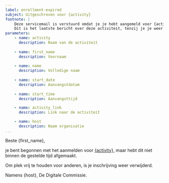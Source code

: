 ```yaml
---
label: enrollment-expired
subject: Uitgeschreven voor {activity}
footnote: |
    Deze servicemail is verstuurd omdat je je hebt aangemeld voor {activity}.
    Dit is het laatste bericht over deze activiteit, tenzij je je weer opnieuw aanmeldt.
parameters:
    - name: activity
      description: Naam van de activiteit
      
    - name: first_name
      description: Voornaam
      
    - name: name
      description: Volledige naam
      
    - name: start_date
      description: Aanvangstdatum
      
    - name: start_time
      description: Aanvangsttijd

    - name: activity_link
      description: Link naar de activiteit

    - name: host
      description: Naam organisatie
...
```


Beste {first_name},

je bent begonnen met het aanmelden voor [{activity}][1], maar hebt dit niet binnen de gestelde tijd afgemaakt.

Om plek vrij te houden voor anderen, is je inschrijving weer verwijderd.

Namens {host},
De Digitale Commissie.

[1]: {activity_link}
